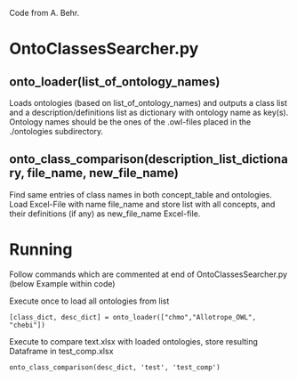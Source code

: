 Code from A. Behr.

# OntoClassesSearcher.py

## onto_loader(list_of_ontology_names)
Loads ontologies (based on list_of_ontology_names) and outputs a class list and a description/definitions list as dictionary with ontology name as key(s).
Ontology names should be the ones of the .owl-files placed in the ./ontologies subdirectory.

## onto_class_comparison(description_list_dictionary, file_name, new_file_name)
Find same entries of class names in both concept_table and ontologies.
Load Excel-File with name file_name and store list with all concepts, and their definitions (if any) as new_file_name Excel-file.

# Running
Follow commands which are commented at end of OntoClassesSearcher.py (below Example within code)

Execute once to load all ontologies from list 
    
    [class_dict, desc_dict] = onto_loader(["chmo","Allotrope_OWL", "chebi"])

Execute to compare text.xlsx with loaded ontologies, store resulting Dataframe in test_comp.xlsx

    onto_class_comparison(desc_dict, 'test', 'test_comp')
